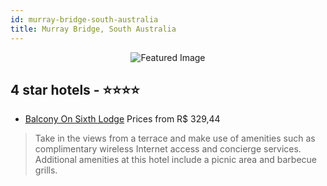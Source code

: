 ```yaml
---
id: murray-bridge-south-australia
title: Murray Bridge, South Australia
---
```


<center><img src="https://i.travelapi.com/hotels/4000000/3280000/3272700/3272673/554bf1d0_z.jpg" alt="Featured Image" /></center>


##  4 star hotels - ⭐️⭐️⭐️⭐️

-    [Balcony On Sixth Lodge](https://us.hurb.com/hotels/murray-bridge/balcony-on-sixth-lodge-JNP-JP258419?cmp=18055) Prices from R$ 329,44
   > Take in the views from a terrace and make use of amenities such as complimentary wireless Internet access and concierge services. Additional amenities at this hotel include a picnic area and barbecue grills.
